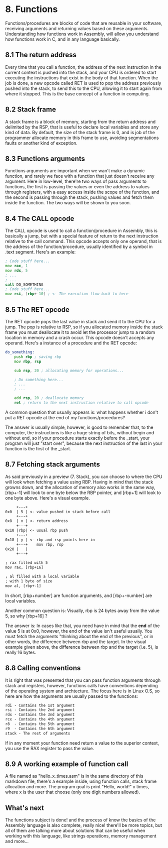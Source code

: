 # 8. Functions
Functions/procedures are blocks of code that are reusable in your software, receiving arguments and returning values based on these arguments. Understanding how functions work in Assembly, will allow you understand how functions work in C, and in any language basically.

## 8.1 The return address
Every time that you call a function, the address of the next instruction in the current context is pushed into the stack, and your CPU is ordered to start executing the instructions that exist in the body of that function. When the job is done, a new opcode called RET is used to pop the address previously pushed into the stack, to send this to the CPU, allowing it to start again from where it stopped. This is the base concept of a function in computing.

## 8.2 Stack frame
A stack frame is a block of memory, starting from the return address and delimited by the RSP, that is useful to declare local variables and store any kind of data. By default, the size of the stack frame is 0, and is job of the programmer allocate memory in this frame to use, avoiding segmentations faults or another kind of exception.

## 8.3 Functions arguments
Functions arguments are important when we wan't make a dynamic function, and rarely we face with a function that just doesn't receive any argument. Here in low-level, there're two ways of pass arguments to functions, the first is passing the values or even the address to values through registers, with a easy access inside the scope of the function, and the second is passing through the stack, pushing values and fetch them inside the function. The two ways will be shown to you soon.

## 8.4 The CALL opcode
The CALL opcode is used to call a function/procedure in Assembly, this is basically a jump, but with a special feature of return to the next instruction relative to the call command. This opcode accepts only one operand, that is the address of the function/procedure, usually identified by a symbol in .text segment. Here's an example: 

```asm
; Code stuff here...
mov rax, 1
mov rdx, 5
; ...
; ...
call DO_SOMETHING
; Code stuff here...
mov rsi, [rbp+-10] ; <- The execution flow back to here
```

## 8.5 The RET opcode
The RET opcode pops the last value in stack and send it to the CPU for a jump. The pop is relative to RSP, so if you allocated memory inside the stack frame you must deallocate it to avoid let the processor jump to a random location in memory and a crash occur. This opcode doesn't accepts any operand. Here's a instance of a procedure and the RET opcode:

```asm
do_something: 
    push rbp ; saving rbp
    mov rbp, rsp

    sub rsp, 20 ; allocating memory for operations...

    ; Do something here...
    ; ...
    ; ...

    add rsp, 20 ; deallocate memory
    ret ; return to the next instruction relative to call opcode
```
A common question that usually appears is: what happens whether i don't put a RET opcode at the end of my functions/procedures?

The answer is usually simple, however, is good to remember that, to the computer, the instructions is like a huge string of bits, without begin and without end, so if your procedure starts exactly before the _start, your program will just "start over", because the next instruction of the last in your function is the first of the _start.

## 8.7 Fetching stack arguments
As said previously in a preview (7. Stack), you can choose to where the CPU will look when fetching a value using RBP. Having in mind that the stack growns down, and the allocation of memory also works in the same way, [rbp+-1] will look to one byte below the RBP pointer, and [rbp+1] will look to one byte above. Here's a visual example.

```txt
     +---+
0x0  | 5 | <- value pushed in stack before call 
     +---+    
0x8  | x | <- return address
     +---+
0x10 |rbp| <- usual rbp push
     +---+
0x18 | y | <- rbp and rsp points here in
     +---+    mov rbp, rsp
0x20 |   |
     +---+

; rax filled with 5
mov rax, [rbp+16]

; al filled with a local variable
; with 1 byte of size
mov al, [rbp+-1]
```
In short, [rbp+number] are function arguments, and [rbp+-number] are local variables.

Another common question is: Visually, rbp is 24 bytes away from the value 5, so why [rbp+16] ?

The answer is: In cases like that, you need have in mind that the **end** of the value 5 is at 0x0, however, the end of the value isn't useful usually. You must fetch the arguments "thinking about the end of the previous", or in other words, the difference between rbp and the target. In the visual example given above, the difference between rbp and the target (i.e. 5), is really 16 bytes.

## 8.8 Calling conventions
It is right that was presented that you can pass function arguments through stack and registers, however, functions calls have conventions depending of the operating system and archtecture. The focus here is in Linux O.S, so here are how the arguments are usually passed to the functions:

```txt
rdi - Contains the 1st argument
rsi - Contains the 2nd argument
rdx - Contains the 3nd argument
rcx - Contains the 4th argument
r8  - Contains the 5th argument
r9  - Contains the 6th argument
stack - The rest of arguments
```
If in any moment your function need return a value to the superior context, you use the RAX register to pass the value.

## 8.9 A working example of function call
A file named as "hello_x_times.asm" is in the same directory of this markdown file, there's a example inside, using function calls, stack frame allocation and more. The program goal is print "Hello, world!" x times, where x is the user that choose (only one digit numbers allowed).

## What's next
The functions subject is done! and the process of know the basics of the Assembly language is also complete, really nice! there'll be more topics, but all of them are talking more about solutions that can be useful when working with this language, like strings operations, memory management and more...